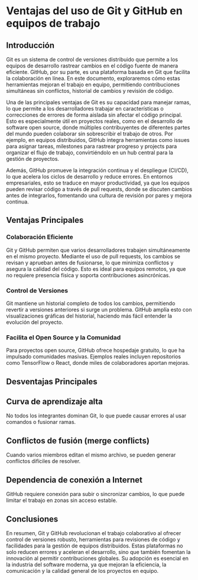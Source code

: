 # Ventajas del uso de Git y GitHub en equipos de trabajo

## Introducción
Git es un sistema de control de versiones distribuido que permite a los equipos de desarrollo rastrear cambios en el código fuente de manera eficiente. GitHub, por su parte, es una plataforma basada en Git que facilita la colaboración en línea. En este documento, exploraremos cómo estas herramientas mejoran el trabajo en equipo, permitiendo contribuciones simultáneas sin conflictos, historial de cambios y revisión de código.

Una de las principales ventajas de Git es su capacidad para manejar ramas, lo que permite a los desarrolladores trabajar en características o correcciones de errores de forma aislada sin afectar el código principal. Esto es especialmente útil en proyectos reales, como en el desarrollo de software open source, donde múltiples contribuyentes de diferentes partes del mundo pueden colaborar sin sobrescribir el trabajo de otros. Por ejemplo, en equipos distribuidos, GitHub integra herramientas como issues para asignar tareas, milestones para rastrear progreso y projects para organizar el flujo de trabajo, convirtiéndolo en un hub central para la gestión de proyectos.

Además, GitHub promueve la integración continua y el despliegue (CI/CD), lo que acelera los ciclos de desarrollo y reduce errores. En entornos empresariales, esto se traduce en mayor productividad, ya que los equipos pueden revisar código a través de pull requests, donde se discuten cambios antes de integrarlos, fomentando una cultura de revisión por pares y mejora continua.

## Ventajas Principales
### Colaboración Eficiente
Git y GitHub permiten que varios desarrolladores trabajen simultáneamente en el mismo proyecto. Mediante el uso de pull requests, los cambios se revisan y aprueban antes de fusionarse, lo que minimiza conflictos y asegura la calidad del código. Esto es ideal para equipos remotos, ya que no requiere presencia física y soporta contribuciones asincrónicas.

### Control de Versiones
Git mantiene un historial completo de todos los cambios, permitiendo revertir a versiones anteriores si surge un problema. GitHub amplía esto con visualizaciones gráficas del historial, haciendo más fácil entender la evolución del proyecto.

### Facilita el Open Source y la Comunidad
Para proyectos open source, GitHub ofrece hospedaje gratuito, lo que ha impulsado comunidades masivas. Ejemplos reales incluyen repositorios como TensorFlow o React, donde miles de colaboradores aportan mejoras.

## Desventajas Principales
## Curva de aprendizaje alta
No todos los integrantes dominan Git, lo que puede causar errores al usar comandos o fusionar ramas.

## Conflictos de fusión (merge conflicts)
Cuando varios miembros editan el mismo archivo, se pueden generar conflictos difíciles de resolver.

## Dependencia de conexión a Internet
GitHub requiere conexión para subir o sincronizar cambios, lo que puede limitar el trabajo en zonas sin acceso estable.

## Conclusiones
En resumen, Git y GitHub revolucionan el trabajo colaborativo al ofrecer control de versiones robusto, herramientas para revisiones de código y facilidades para la gestión de equipos distribuidos. Estas plataformas no solo reducen errores y aceleran el desarrollo, sino que también fomentan la innovación al permitir contribuciones globales. Su adopción es esencial en la industria del software moderna, ya que mejoran la eficiencia, la comunicación y la calidad general de los proyectos en equipo.
